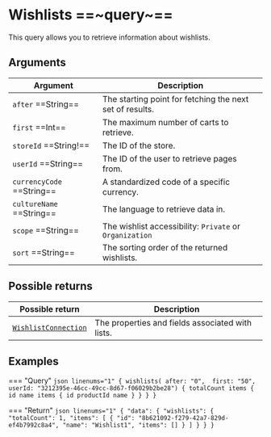 # Wishlists ==~query~==

This query allows you to retrieve information about wishlists.

## Arguments

| Argument                       | Description                                                                |
|--------------------------------|----------------------------------------------------------------------------|
| `after` ==String==           | The starting point for fetching the next set of results.                   |
| `first` ==Int==              | The maximum number of carts to retrieve.                                   |
| `storeId` ==String!==        | The ID of the store.                                                       |
| `userId`  ==String==         | The ID of the user to retrieve pages from.                                 |
| `currencyCode` ==String==    | A standardized code of a specific currency.                                |
| `cultureName` ==String==     | The language to retrieve data in.                                          |
| `scope` ==String==           | The wishlist accessibility: `Private` or `Organization`                    |
| `sort` ==String==            | The sorting order of the returned wishlists.                               |

## Possible returns

| Possible return                                         	| Description                                             |
|---------------------------------------------------------	|--------------------------------------------------------	|
| [`WishlistConnection`](../objects/wishlist-connection.md) |  The properties and fields associated with lists.    	  |

## Examples

=== "Query"
    ```json linenums="1"
    {
    wishlists(
      after: "0", 
      first: "50", 
      userId: "3212395e-46cc-49cc-8d67-f06029b2be28") {
        totalCount
        items {
          id
          name
          items {
            id
            productId
            name
          }
        }
      }
    }      
    ```

=== "Return"
    ```json linenums="1"
    {
      "data": {
        "wishlists": {
          "totalCount": 1,
          "items": [
            {
              "id": "8b621092-f279-42a7-829d-ef4b7992c8a4",
              "name": "Wishlist1",
              "items": []
            }
          ]
        }
      }
    }  
    ```
